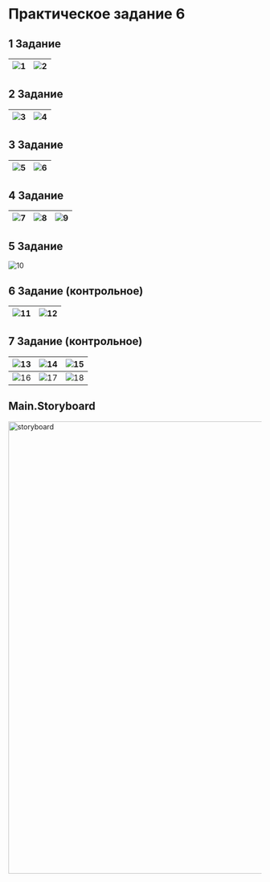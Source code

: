 # Практическое задание 6

## 1 Задание

| ![1](https://github.com/Dakvalion/Mobile/assets/105875517/cd8cfbaa-9332-4637-8471-6c567febf52d) | ![2](https://github.com/Dakvalion/Mobile/assets/105875517/f4d18f27-7248-46d4-893e-d5becbe94b27) |
|---|---|

## 2 Задание
| ![3](https://github.com/Dakvalion/Mobile/assets/105875517/23ff2e7f-1d76-49c4-a91a-edddac7b0158) | ![4](https://github.com/Dakvalion/Mobile/assets/105875517/2492f191-c33d-45b5-aacb-b030f5324a39) |
|---|---|

## 3 Задание

| ![5](https://github.com/Dakvalion/Mobile/assets/105875517/cbc2ad17-6e2b-43f3-8a44-75221e8144f1) | ![6](https://github.com/Dakvalion/Mobile/assets/105875517/7d3e028e-7504-410e-abd0-fb0fd71dfa92) |
|---|---|

## 4 Задание

| ![7](https://github.com/Dakvalion/Mobile/assets/105875517/3a382374-d420-4af9-bba0-c7daf7a66582) | ![8](https://github.com/Dakvalion/Mobile/assets/105875517/81551373-e44b-488b-83cf-1dd52ec43b55) | ![9](https://github.com/Dakvalion/Mobile/assets/105875517/1b0ffb1c-784c-4902-9413-68d508fa2d1b) |
|---|---|---|

## 5 Задание
![10](https://github.com/Dakvalion/Mobile/assets/105875517/f7b36970-1647-4f6b-bc04-707e05680ffe)

## 6 Задание (контрольное)

| ![11](https://github.com/Dakvalion/Mobile/assets/105875517/27c568d3-804e-41d8-8a3b-2b8c1be1b52e) | ![12](https://github.com/Dakvalion/Mobile/assets/105875517/88cb0602-54e5-4945-bd15-1d594a34a3d7) |
|---|---|

## 7 Задание (контрольное)

| ![13](https://github.com/Dakvalion/Mobile/assets/105875517/fda1bc06-2a37-4527-ba7d-f6248a640c07) | ![14](https://github.com/Dakvalion/Mobile/assets/105875517/d0a6b186-58a2-4850-b0ba-1a47d32dae8b) | ![15](https://github.com/Dakvalion/Mobile/assets/105875517/3017a93d-913c-4029-ad52-f239720f14ac) |
|---|---|---|
| ![16](https://github.com/Dakvalion/Mobile/assets/105875517/97bae6a6-2f51-441b-9ace-669a3465af3b) | ![17](https://github.com/Dakvalion/Mobile/assets/105875517/dc2208dd-5af5-4f85-a1d1-d6027d39029d) | ![18](https://github.com/Dakvalion/Mobile/assets/105875517/28febf4d-d5e3-4df3-860a-5bba4e72a6d2) |

## Main.Storyboard

<img width="900" alt="storyboard" src="https://github.com/Dakvalion/Mobile/assets/105875517/608f9fe8-9442-457d-b7e2-9bcb2b78f937">
